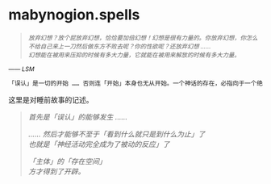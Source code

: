 # mabynogion.spells

> <sup>*放弃幻想？放个屁放弃幻想，恰恰要加倍幻想！幻想是很有力量的。你放弃幻想，你怎么不给自己来上一刀然后做东方不败去呢？你的性欲呢？还放弃幻想 ……*</sup>  
> <sub>*幻想能在被用来压抑的时候有多大力量，它就能在被用来解放的时候有多大力量。*</sub>  
> 

<sup>*—— LSM*</sup>  

~~~ sh
「误认」是一切的开始 …… 否则连「开始」本身也无从开始。一个神话的存在，必指向于一个绝对现实的意义。 //// The misrecognition is the beginning of all things .... or there will be nothing about beginning even beginning itself ... A myth exists, means an absolute reality meaning have its existence.
~~~

这里是对睡前故事的记述。


> *首先是「误认」的能够发生 ……*  
> 
> *…… 然后才能够不至于「看到什么就只是到什么为止」了*  
> *也就是「神经活动完全成为了被动的反应」了*  
> 
> *「主体」的「存在空间」*  
> *方才得到了开辟。*  
> 

